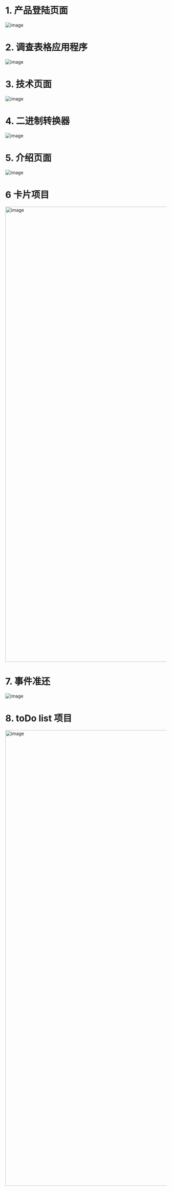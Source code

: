 # 1. 产品登陆页面

![image](https://github.com/user-attachments/assets/e379dc36-cc8d-466f-84d3-ac1cf564a173)


# 2. 调查表格应用程序

![image](https://github.com/user-attachments/assets/a7864346-9d1d-477e-bcd8-38e8ba23093c)


# 3. 技术页面

![image](https://github.com/user-attachments/assets/923eb10c-35f0-4ad0-8995-42b0a62b8b92)

# 4. 二进制转换器

![image](https://github.com/user-attachments/assets/277df10c-7770-443c-bf40-bb86b7ec0ff6)


# 5. 介绍页面

![image](https://github.com/user-attachments/assets/d2f89f49-8735-47bf-ad96-7c0b6f82b1c0)

# 6 卡片项目

<img width="1420" alt="image" src="https://github.com/user-attachments/assets/1fbac041-7bb2-4549-a8de-15dc52ee6362">


# 7. 事件准还

![image](https://github.com/user-attachments/assets/b3adcbcf-f5b2-49b5-b2e5-7144a413ae96)



# 8. toDo list 项目

<img width="1421" alt="image" src="https://github.com/user-attachments/assets/ffe1ced5-8062-41fc-880f-c73abc52b361">




